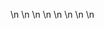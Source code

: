

















































\n
\n
\n
\n
\n
\n
\n
\n


































